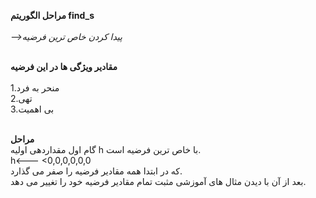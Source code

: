 **مراحل الگوریتم find_s**<br>
<br>
*-->پیدا کردن خاص ترین فرضیه*<br>
<br>

**مقادیر ویژگی ها در این فرضیه**<br>
<br>
1.منحر به فرد<br>
2.تهی<br>
3.بی اهمیت<br>
<br>

**مراحل**<br>
  گام اول مقداردهی اولیه h با خاص ترین فرضیه است.<br>
 h<--- <0,0,0,0,0,0<br>
 که در ابتدا همه مقادیر فرضیه را صفر می گذارد.<br>
 بعد از آن با دیدن مثال های آموزشی مثبت  تمام مقادیر فرضیه خود را تغییر می دهد.<br>
 
 


